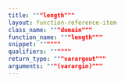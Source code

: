 ```yaml
---
title: """length"""
layout: function-reference-item
class_name: """domain"""
function_name: """length"""
snippet: """"""
qualifiers: """"""
return_type: """varargout"""
arguments: """(varargin)"""
---
```



